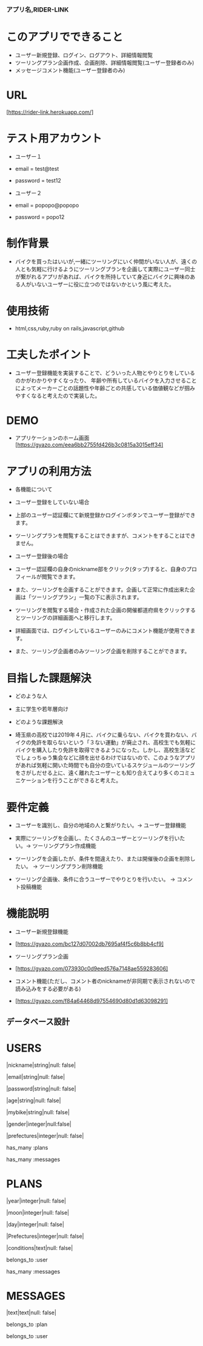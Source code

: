 ### アプリ名,RIDER-LINK

# このアプリでできること

* ユーザー新規登録、ログイン、ログアウト、詳細情報閲覧
* ツーリングプラン企画作成、企画削除、詳細情報閲覧(ユーザー登録者のみ)
* メッセージコメント機能(ユーザー登録者のみ)

# URL
[https://rider-link.herokuapp.com/]

# テスト用アカウント

* ユーザー１
* email = test@test
* password = test12

* ユーザー２
* email = popopo@popopo
* password = popo12

# 制作背景

* バイクを買ったはいいが,一緒にツーリングにいく仲間がいない人が、遠くの人とも気軽に行けるようにツーリングプランを企画して実際にユーザー同士が繋がれるアプリがあれば、バイクを所持していて身近にバイクに興味のある人がいないユーザーに役に立つのではないかという風に考えた。

# 使用技術

* html,css,ruby,ruby on rails,javascript,github

# 工夫したポイント

* ユーザー登録機能を実装することで、どういった人物とやりとりをしているのかがわかりやすくなったり、
年齢や所有しているバイクを入力させることによってメーカーごとの話題性や年齢ごとの共感している価値観などが掴みやすくなると考えたので実装した。

# DEMO

* アプリケーションのホーム画面
[https://gyazo.com/eea6bb2755fd426b3c0815a3015eff34]

# アプリの利用方法

* 各機能について
* ユーザー登録をしていない場合
* 上部のユーザー認証欄にて新規登録かログインボタンでユーザー登録ができます。
* ツーリングプランを閲覧することはできますが、コメントをすることはできません。

* ユーザー登録後の場合
* ユーザー認証欄の自身のnickname部をクリック(タップ)すると、自身のプロフィールが閲覧できます。
* また、ツーリングを企画することができます。企画して正常に作成出来た企画は「ツーリングプラン」一覧の下に表示されます。

* ツーリングを閲覧する場合・作成された企画の開催都道府県をクリックするとツーリングの詳細画面へと移行します。
* 詳細画面では、ログインしているユーザーのみにコメント機能が使用できます。
* また、ツーリング企画者のみツーリング企画を削除することができます。

# 目指した課題解決

* どのような人
* 主に学生や若年層向け

* どのような課題解決
* 埼玉県の高校では2019年４月に、バイクに乗らない、バイクを買わない、バイクの免許を取らないという「３ない運動」が廃止され、高校生でも気軽にバイクを購入したり免許を取得できるようになった。しかし、高校生活などでしょっちゅう集会などに顔を出せるわけではないので、このようなアプリがあれば気軽に開いた時間でも自分の空いているスケジュールのツーリングをさがしだせる上に、遠く離れたユーザーとも知り合えてより多くのコミュニケーションを行うことができると考えた。

# 要件定義

* ユーザーを識別し、自分の地域の人と繋がりたい。-> ユーザー登録機能

* 実際にツーリングを企画し、たくさんのユーザーとツーリングを行いたい。-> ツーリングプラン作成機能

* ツーリングを企画したが、条件を間違えたり、または開催後の企画を削除したい。 -> ツーリングプラン削除機能

* ツーリング企画後、条件に合うユーザーでやりとりを行いたい。 -> コメント投稿機能

# 機能説明
* ユーザー新規登録機能
* [https://gyazo.com/bc127d07002db7695af4f5c6b8bb4cf9]

* ツーリングプラン企画
* [https://gyazo.com/073930c0d9eed576a7148ae559283606]

* コメント機能(ただし、コメント者のnicknameが非同期で表示されないので読み込みをする必要がある)
* [https://gyazo.com/f84a64468d97554690d80d1d63098291]

## データベース設計

# USERS

|nickname|string|null: false|

|email|string|null: false|

|password|string|null: false|

|age|string|null: false|

|mybike|string|null: false|

|gender|integer|null:false|

|prefectures|integer|null: false|

has_many :plans

has_many :messages

# PLANS

|year|integer|null: false|

|moon|integer|null: false|

|day|integer|null: false|

|Prefectures|integer|null: false|

|conditions|text|null: false|

belongs_to :user

has_many :messages

# MESSAGES

|text|text|null: false|

belongs_to :plan

belongs_to :user








